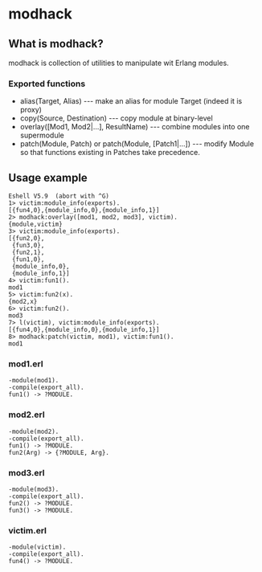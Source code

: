 # modhack #

## What is modhack? ##
modhack is collection of utilities to manipulate wit Erlang modules.

### Exported functions ###
* alias(Target, Alias) --- make an alias for module Target (indeed it is proxy)
* copy(Source, Destination) --- copy module at binary-level
* overlay([Mod1, Mod2|...], ResultName) --- combine modules into one supermodule
* patch(Module, Patch) or patch(Module, [Patch1|...]) --- modify Module so that
functions existing in Patches take precedence. 

## Usage example ##
    Eshell V5.9  (abort with ^G)
    1> victim:module_info(exports).
    [{fun4,0},{module_info,0},{module_info,1}]
    2> modhack:overlay([mod1, mod2, mod3], victim).
    {module,victim}
    3> victim:module_info(exports).                
    [{fun2,0},
     {fun3,0},
     {fun2,1},
     {fun1,0},
     {module_info,0},
     {module_info,1}]
    4> victim:fun1().
    mod1
    5> victim:fun2(x).
    {mod2,x}
    6> victim:fun2(). 
    mod3
    7> l(victim), victim:module_info(exports).
    [{fun4,0},{module_info,0},{module_info,1}]
    8> modhack:patch(victim, mod1), victim:fun1().
    mod1

### mod1.erl ###
    -module(mod1).
    -compile(export_all).
    fun1() -> ?MODULE.

### mod2.erl ###
    -module(mod2).
    -compile(export_all).
    fun1() -> ?MODULE.
    fun2(Arg) -> {?MODULE, Arg}.

### mod3.erl ###
    -module(mod3).
    -compile(export_all).
    fun2() -> ?MODULE.
    fun3() -> ?MODULE.

### victim.erl ###
    -module(victim).
    -compile(export_all).
    fun4() -> ?MODULE.

